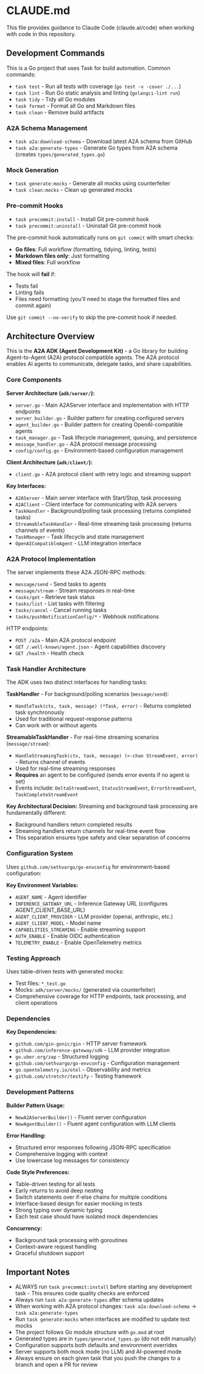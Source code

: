 # CLAUDE.md

This file provides guidance to Claude Code (claude.ai/code) when working with code in this repository.

## Development Commands

This is a Go project that uses Task for build automation. Common commands:

- `task test` - Run all tests with coverage (`go test -v -cover ./...`)
- `task lint` - Run Go static analysis and linting (`golangci-lint run`)
- `task tidy` - Tidy all Go modules
- `task format` - Format all Go and Markdown files
- `task clean` - Remove build artifacts

### A2A Schema Management

- `task a2a:download-schema` - Download latest A2A schema from GitHub
- `task a2a:generate-types` - Generate Go types from A2A schema (creates `types/generated_types.go`)

### Mock Generation

- `task generate:mocks` - Generate all mocks using counterfeiter
- `task clean:mocks` - Clean up generated mocks

### Pre-commit Hooks

- `task precommit:install` - Install Git pre-commit hook
- `task precommit:uninstall` - Uninstall Git pre-commit hook

The pre-commit hook automatically runs on `git commit` with smart checks:

- **Go files**: Full workflow (formatting, tidying, linting, tests)
- **Markdown files only**: Just formatting
- **Mixed files**: Full workflow

The hook will **fail** if:

- Tests fail
- Linting fails
- Files need formatting (you'll need to stage the formatted files and commit again)

Use `git commit --no-verify` to skip the pre-commit hook if needed.

## Architecture Overview

This is the **A2A ADK (Agent Development Kit)** - a Go library for building Agent-to-Agent (A2A) protocol compatible agents. The A2A protocol enables AI agents to communicate, delegate tasks, and share capabilities.

### Core Components

**Server Architecture (`adk/server/`):**

- `server.go` - Main A2AServer interface and implementation with HTTP endpoints
- `server_builder.go` - Builder pattern for creating configured servers
- `agent_builder.go` - Builder pattern for creating OpenAI-compatible agents
- `task_manager.go` - Task lifecycle management, queuing, and persistence
- `message_handler.go` - A2A protocol message processing
- `config/config.go` - Environment-based configuration management

**Client Architecture (`adk/client/`):**

- `client.go` - A2A protocol client with retry logic and streaming support

**Key Interfaces:**

- `A2AServer` - Main server interface with Start/Stop, task processing
- `A2AClient` - Client interface for communicating with A2A servers
- `TaskHandler` - Background/polling task processing (returns completed tasks)
- `StreamableTaskHandler` - Real-time streaming task processing (returns channels of events)
- `TaskManager` - Task lifecycle and state management
- `OpenAICompatibleAgent` - LLM integration interface

### A2A Protocol Implementation

The server implements these A2A JSON-RPC methods:

- `message/send` - Send tasks to agents
- `message/stream` - Stream responses in real-time
- `tasks/get` - Retrieve task status
- `tasks/list` - List tasks with filtering
- `tasks/cancel` - Cancel running tasks
- `tasks/pushNotificationConfig/*` - Webhook notifications

HTTP endpoints:

- `POST /a2a` - Main A2A protocol endpoint
- `GET /.well-known/agent.json` - Agent capabilities discovery
- `GET /health` - Health check

### Task Handler Architecture

The ADK uses two distinct interfaces for handling tasks:

**TaskHandler** - For background/polling scenarios (`message/send`):

- `HandleTask(ctx, task, message) (*Task, error)` - Returns completed task synchronously
- Used for traditional request-response patterns
- Can work with or without agents

**StreamableTaskHandler** - For real-time streaming scenarios (`message/stream`):

- `HandleStreamingTask(ctx, task, message) (<-chan StreamEvent, error)` - Returns channel of events
- Used for real-time streaming responses
- **Requires** an agent to be configured (sends error events if no agent is set)
- Events include: `DeltaStreamEvent`, `StatusStreamEvent`, `ErrorStreamEvent`, `TaskCompleteStreamEvent`

**Key Architectural Decision:** Streaming and background task processing are fundamentally different:

- Background handlers return completed results
- Streaming handlers return channels for real-time event flow
- This separation ensures type safety and clear separation of concerns

### Configuration System

Uses `github.com/sethvargo/go-envconfig` for environment-based configuration:

**Key Environment Variables:**

- `AGENT_NAME` - Agent identifier
- `INFERENCE_GATEWAY_URL` - Inference Gateway URL (configures AGENT_CLIENT_BASE_URL)
- `AGENT_CLIENT_PROVIDER` - LLM provider (openai, anthropic, etc.)
- `AGENT_CLIENT_MODEL` - Model name
- `CAPABILITIES_STREAMING` - Enable streaming support
- `AUTH_ENABLE` - Enable OIDC authentication
- `TELEMETRY_ENABLE` - Enable OpenTelemetry metrics

### Testing Approach

Uses table-driven tests with generated mocks:

- Test files: `*_test.go`
- Mocks: `adk/server/mocks/` (generated via counterfeiter)
- Comprehensive coverage for HTTP endpoints, task processing, and client operations

### Dependencies

**Key Dependencies:**

- `github.com/gin-gonic/gin` - HTTP server framework
- `github.com/inference-gateway/sdk` - LLM provider integration
- `go.uber.org/zap` - Structured logging
- `github.com/sethvargo/go-envconfig` - Configuration management
- `go.opentelemetry.io/otel` - Observability and metrics
- `github.com/stretchr/testify` - Testing framework

### Development Patterns

**Builder Pattern Usage:**

- `NewA2AServerBuilder()` - Fluent server configuration
- `NewAgentBuilder()` - Fluent agent configuration with LLM clients

**Error Handling:**

- Structured error responses following JSON-RPC specification
- Comprehensive logging with context
- Use lowercase log messages for consistency

**Code Style Preferences:**

- Table-driven testing for all tests
- Early returns to avoid deep nesting
- Switch statements over if-else chains for multiple conditions
- Interface-based design for easier mocking in tests
- Strong typing over dynamic typing
- Each test case should have isolated mock dependencies

**Concurrency:**

- Background task processing with goroutines
- Context-aware request handling
- Graceful shutdown support

## Important Notes

- ALWAYS run `task precommit:install` before starting any development task - This ensures code quality checks are enforced
- Always run `task a2a:generate-types` after schema updates
- When working with A2A protocol changes: `task a2a:download-schema` → `task a2a:generate-types`
- Run `task generate:mocks` when interfaces are modified to update test mocks
- The project follows Go module structure with `go.mod` at root
- Generated types are in `types/generated_types.go` (do not edit manually)
- Configuration supports both defaults and environment overrides
- Server supports both mock mode (no LLM) and AI-powered mode
- Always ensure on each given task that you push the changes to a branch and open a PR for review
